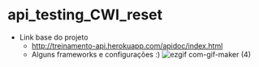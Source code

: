 # api_testing_CWI_reset
* Link base do projeto
  * http://treinamento-api.herokuapp.com/apidoc/index.html
  * Alguns frameworks e configurações   :)
      ![ezgif com-gif-maker (4)](https://user-images.githubusercontent.com/76186505/138476210-4c609893-1abd-4b80-8f57-47d6b7d9e4c0.gif)

